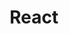 ---
title: React
breadcrumbName: react
seoDescription: Уроки и конспекты по React.
seoKeywords: React, уроки, конспекты
---